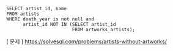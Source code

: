 ```mysql
SELECT artist_id, name
FROM artists
WHERE death_year is not null and 
      artist_id NOT IN (SELECT artist_id
                        FROM artworks_artists);
```

[ 문제 ] https://solvesql.com/problems/artists-without-artworks/
